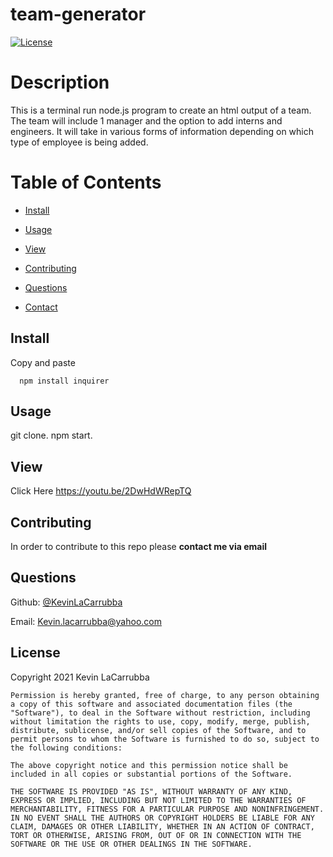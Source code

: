# team-generator

[![License](https://img.shields.io/badge/License-MIT-blue)](https://opensource.org/licenses/MIT)

# Description

This is a terminal run node.js program to create an html output of a team. The team will include 1 manager and the option to add interns and engineers. It will take in various forms of information depending on which type of employee is being added.

# Table of Contents

- [Install](#install)

- [Usage](#usage)

- [View](#view)

- [Contributing](#contributing)

- [Questions](#questions)

- [Contact](#contact)

## Install

Copy and paste

      npm install inquirer

## Usage

git clone. npm start.

## View

Click Here https://youtu.be/2DwHdWRepTQ

## Contributing

In order to contribute to this repo please **contact me via email**

## Questions

Github: [@KevinLaCarrubba](https://github.com/KevinLaCarrubba?tab=repositories)

Email: Kevin.lacarrubba@yahoo.com

## License

Copyright 2021 Kevin LaCarrubba

    Permission is hereby granted, free of charge, to any person obtaining a copy of this software and associated documentation files (the "Software"), to deal in the Software without restriction, including without limitation the rights to use, copy, modify, merge, publish, distribute, sublicense, and/or sell copies of the Software, and to permit persons to whom the Software is furnished to do so, subject to the following conditions:

    The above copyright notice and this permission notice shall be included in all copies or substantial portions of the Software.

    THE SOFTWARE IS PROVIDED "AS IS", WITHOUT WARRANTY OF ANY KIND, EXPRESS OR IMPLIED, INCLUDING BUT NOT LIMITED TO THE WARRANTIES OF MERCHANTABILITY, FITNESS FOR A PARTICULAR PURPOSE AND NONINFRINGEMENT. IN NO EVENT SHALL THE AUTHORS OR COPYRIGHT HOLDERS BE LIABLE FOR ANY CLAIM, DAMAGES OR OTHER LIABILITY, WHETHER IN AN ACTION OF CONTRACT, TORT OR OTHERWISE, ARISING FROM, OUT OF OR IN CONNECTION WITH THE SOFTWARE OR THE USE OR OTHER DEALINGS IN THE SOFTWARE.
